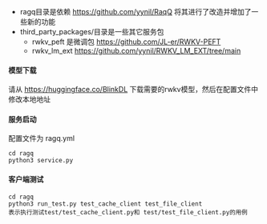 - ragq目录是依赖 https://github.com/yynil/RaqQ 将其进行了改造并增加了一些新的功能
- third_party_packages/目录是一些其它服务包
   - rwkv_peft 是微调包 https://github.com/JL-er/RWKV-PEFT
   - rwkv_lm_ext https://github.com/yynil/RWKV_LM_EXT/tree/main

#### 模型下载
请从 https://huggingface.co/BlinkDL  下载需要的rwkv模型，然后在配置文件中修改本地地址

#### 服务启动

配置文件为 ragq.yml
```shell
cd ragq
python3 service.py

```

#### 客户端测试
```shell
cd ragq
python3 run_test.py test_cache_client test_file_client
表示执行测试test/test_cache_client.py和 test/test_file_client.py的用例

```
